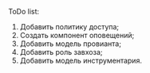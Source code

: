 ToDo list:
1. Добавить политику доступа;
2. Создать компонент оповещений;
3. Добавить модель провианта;
4. Добавить роль завхоза;
5. Добавить модель инструментария.